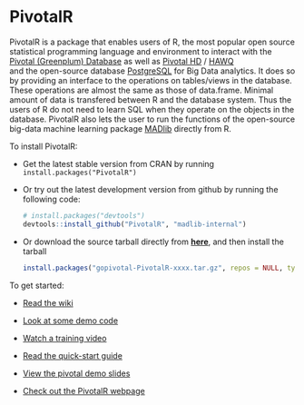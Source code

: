 PivotalR
=======

PivotalR is a package that enables users of R, the most popular open source statistical programming language 
and environment to interact with the [Pivotal (Greenplum) Database](http://www.greenplum.com/products/greenplum-database) 
as well as [Pivotal HD](http://www.greenplum.com/products/pivotal-hd) / [HAWQ](http://www.greenplum.com/blog/dive-in/hawq-the-new-benchmark-for-sql-on-hadoop)  
and the open-source database [PostgreSQL](http://www.postgresql.org/) for Big Data 
analytics. It does so by providing an interface to the operations on tables/views in the database. These 
operations are almost the same as those of data.frame. Minimal amount of data is transfered between R and 
the database system. Thus the users of R do not need to learn SQL when they 
operate on the objects in the database. PivotalR also lets the user to run the functions of the open-source 
big-data machine 
learning package [MADlib](http://madlib.net/) directly from R.

To install PivotalR:

* Get the latest stable version from CRAN by running `install.packages("PivotalR")`

* Or try out the latest development version from github by running the following code:

    ```r
    # install.packages("devtools")
    devtools::install_github("PivotalR", "madlib-internal")
    ```
    
* Or download the source tarball directly from [**here**](https://github.com/gopivotal/PivotalR/tarball/master), and 
  then install the tarball

  ```r
  install.packages("gopivotal-PivotalR-xxxx.tar.gz", repos = NULL, type = "source")
  ```

To get started:

* [Read the wiki](https://github.com/gopivotal/PivotalR/wiki)

* [Look at some demo code](https://github.com/gopivotal/PivotalR/wiki/Example)

* [Watch a training video](https://docs.google.com/file/d/0B9bfZ-YiuzxQc1RWTEJJZ2V1TWc/edit?usp=sharing)

* [Read the quick-start guide](https://github.com/wjjung317/gp-r/blob/master/docs/PivotalR-quick-start%20v2.pdf) 

* [View the pivotal demo slides](https://docs.google.com/presentation/d/103dv1h4VBCBAixqpezJzWmffyrcRR2h9MCJBTfMOBIM/edit?usp=sharing)

* [Check out the PivotalR webpage](http://gopivotal.github.io/PivotalR)
